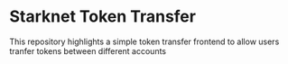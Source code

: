 # Starknet Token Transfer

This repository highlights a simple token transfer frontend to allow users tranfer tokens between different accounts